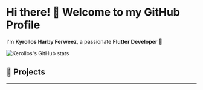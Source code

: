 # Hi there! 👋 Welcome to my GitHub Profile  

I'm **Kyrollos Harby Ferweez**, a passionate **Flutter Developer** 🚀  

![Kerollos's GitHub stats](https://github-readme-stats.vercel.app/api?username=kyrolloss&show_icons=true&theme=radical)


## 🌟 Projects  
---
